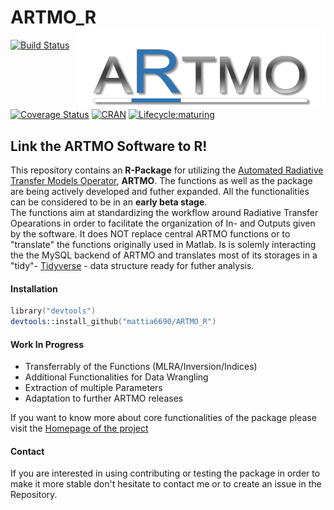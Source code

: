 # ARTMO_R <img align="right" src="data/ARMOR_simple.png" width="400" height="130" /></a>

[![Build Status](https://travis-ci.org/mattia6690/ARTMO_R.svg?branch=dev)](https://travis-ci.org/mattia6690/ARTMO_R) 
[![Coverage Status](https://img.shields.io/codecov/c/github/mattia6690/ARTMO_R/dev.svg)](https://codecov.io/github/mattia6690/ARTMO_R)
[![CRAN](http://www.r-pkg.org/badges/version/ARTMOR)](https://cran.r-project.org/package=ARTMOR)
[![Lifecycle:maturing](https://img.shields.io/badge/lifecycle-experimental-orange.svg)](https://www.tidyverse.org/lifecycle/#experimental)

## Link the ARTMO Software to R!

This repository contains an **R-Package** for utilizing the [Automated Radiative Transfer Models Operator](http://ipl.uv.es/artmo/), **ARTMO**. The functions as well as the package are being actively developed and futher expanded. All the functionalities can be considered to be in an **early beta stage**.  
The functions aim at standardizing the workflow around Radiative Transfer Opearations in order to facilitate the organization of In- and Outputs given by the software. It does NOT replace central ARTMO functions or to "translate" the functions originally used in Matlab. Is is solemly interacting the the MySQL backend of ARTMO and translates most of its storages in a "tidy"- [Tidyverse](https://www.tidyverse.org/) - data structure ready for futher analysis.  

#### Installation

```s
library("devtools")
devtools::install_github("mattia6690/ARTMO_R")
```

#### Work In Progress

* Transferrably of the Functions (MLRA/Inversion/Indices)
* Additional Functionalities for Data Wrangling
* Extraction of multiple Parameters
* Adaptation to further ARTMO releases

If you want to know more about core functionalities of the package please visit the [Homepage of the project](https://mattia6690.github.io/ARTMO_R/)

#### Contact

If you are interested in using contributing or testing the package in order to make it more stable don't hesitate to contact me or to create an issue in the Repository.